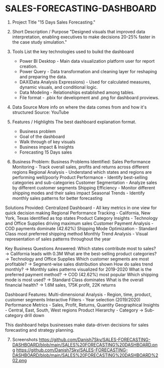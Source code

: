# SALES-FORECASTING-DASHBOARD
1. Project Title
"15 Days Sales Forecasting."
   
2. Short Description / Purpose
 "Designed visuals that improved data interpretation, enabling executives to make decisions 20-25% faster in the case study simulation."

3. Tools
   List the key technologies used to buikd the dashboard
   * Power BI Desktop - Main data visualization platform user for report creation.
   * Power Query - Data transformation and cleaning layer for reshaping and preparing the data.
   * DAX(Data Analysis Expressions) - Used for calculated measures, dynamic visuals, and conditional logic.
   * Data Modeling - Relationships established among tables.
   * File format - .pbix for development and .png for dashboard proviews.
  
4. Data Source
   More info on where the data comes from and how it's structured
   Source: YouTube

5. Features / Highlights
   The best dashboard explanation format.
   * Business problem
   * Goal of the dashboard
   * Walk through of key visuals
   * Business impact & Insights
   * Forecasting 15 Days sales
  
6. Business Problem:
 Business Problems Identified:
Sales Performance Monitoring - Track overall sales, profits and returns across different regions
Regional Analysis - Understand which states and regions are performing well/poorly
Product Performance - Identify best-selling categories and sub-categories
Customer Segmentation - Analyze sales by different customer segments
Shipping Efficiency - Monitor different shipping modes and their sales impact
Seasonal Trends - Identify monthly sales patterns for better forecasting

Solutions Provided:
Centralized Dashboard - All key metrics in one view for quick decision making
Regional Performance Tracking - California, New York, Texas identified as top states
Product Category Insights - Technology and Office Supplies driving maximum sales
Customer Payment Analysis - COD payments dominate (42.62%)
Shipping Mode Optimization - Standard Class most preferred shipping method
Monthly Trend Analysis - Visual representation of sales patterns throughout the year

Key Business Questions Answered:
Which states contribute most to sales? → California leads with 0.3M
What are the best-selling product categories? → Technology and Office Supplies
Which customer segments are most profitable? → Segment-wise sales distribution shown
How do sales trend monthly? → Monthly sales patterns visualized for 2019-2020
What is the preferred payment method? → COD (42.62%) most popular
Which shipping mode is most used? → Standard Class dominates
What is the overall financial health? → 1.6M sales, 175K profit, 22K returns

Dashboard Features:
Multi-dimensional Analysis - Region, time, product, customer segments
Interactive Filters - Year selection (2019/2020)
Performance Metrics - Sales, Profit, Returns, Quantity
Geographical Insights - Central, East, South, West regions
Product Hierarchy - Category → Sub-category drill down

This dashboard helps businesses make data-driven decisions for sales forecasting and strategy planning.
  
7. Screenshots
   https://github.com/Danish7Sky/SALES-FORECASTING-DASHBOARD/blob/main/SALES%20FORECASTING%20DASHBOARD.png
   https://github.com/Danish7Sky/SALES-FORECASTING-DASHBOARD/blob/main/SALES%20FORECASTING%20DASHBOARD%202.png
